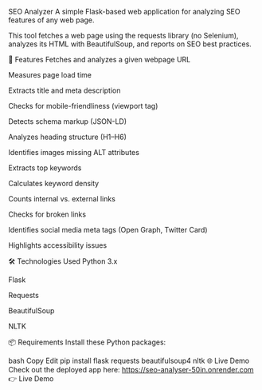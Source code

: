 SEO Analyzer
A simple Flask-based web application for analyzing SEO features of any web page.

This tool fetches a web page using the requests library (no Selenium), analyzes its HTML with BeautifulSoup, and reports on SEO best practices.

🚀 Features
Fetches and analyzes a given webpage URL

Measures page load time

Extracts title and meta description

Checks for mobile-friendliness (viewport tag)

Detects schema markup (JSON-LD)

Analyzes heading structure (H1–H6)

Identifies images missing ALT attributes

Extracts top keywords

Calculates keyword density

Counts internal vs. external links

Checks for broken links

Identifies social media meta tags (Open Graph, Twitter Card)

Highlights accessibility issues

🛠️ Technologies Used
Python 3.x

Flask

Requests

BeautifulSoup

NLTK

📦 Requirements
Install these Python packages:

bash
Copy
Edit
pip install flask requests beautifulsoup4 nltk
🌐 Live Demo
Check out the deployed app here:
https://seo-analyser-50in.onrender.com
👉 Live Demo










